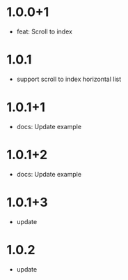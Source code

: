# 1.0.0+1

- feat: Scroll to index

# 1.0.1

- support scroll to index horizontal list

# 1.0.1+1

- docs: Update example

# 1.0.1+2

- docs: Update example

# 1.0.1+3

- update

# 1.0.2

- update